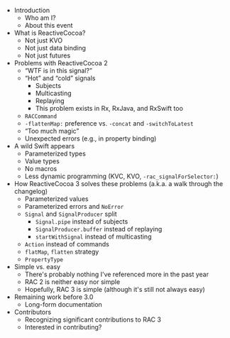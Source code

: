 - Introduction
    - Who am I?
    - About this event
- What is ReactiveCocoa?
    - Not just KVO
    - Not just data binding
    - Not just futures
- Problems with ReactiveCocoa 2
    - “WTF is in this signal?”
    - “Hot” and “cold” signals
        - Subjects
        - Multicasting
        - Replaying
        - This problem exists in Rx, RxJava, and RxSwift too
    - `RACCommand`
    - `-flattenMap:` preference vs. `-concat` and `-switchToLatest`
    - “Too much magic”
    - Unexpected errors (e.g., in property binding)
- A wild Swift appears
    - Parameterized types
    - Value types
    - No macros
    - Less dynamic programming (KVC, KVO, `-rac_signalForSelector:`)
- How ReactiveCocoa 3 solves these problems (a.k.a. a walk through the changelog)
    - Parameterized values
    - Parameterized errors and `NoError`
    - `Signal` and `SignalProducer` split
        - `Signal.pipe` instead of subjects
        - `SignalProducer.buffer` instead of replaying
        - `startWithSignal` instead of multicasting
    - `Action` instead of commands
    - `flatMap`, `flatten` strategy
    - `PropertyType`
- Simple vs. easy
    - There's probably nothing I've referenced more in the past year
    - RAC 2 is neither easy nor simple
    - Hopefully, RAC 3 is simple (although it's still not always easy)
- Remaining work before 3.0
    - Long-form documentation
- Contributors
    - Recognizing significant contributions to RAC 3
    - Interested in contributing?
